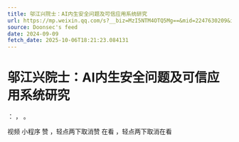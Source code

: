 ```yaml
---
title: 邬江兴院士：AI内生安全问题及可信应用系统研究
url: https://mp.weixin.qq.com/s?__biz=MzI5NTM4OTQ5Mg==&mid=2247630209&idx=2&sn=d9bf5fc3a81dc803673a0b2146b7b2e9
source: Doonsec's feed
date: 2024-09-09
fetch_date: 2025-10-06T18:21:23.084131
---
```


# 邬江兴院士：AI内生安全问题及可信应用系统研究

：
，
。

视频
小程序
赞
，轻点两下取消赞
在看
，轻点两下取消在看